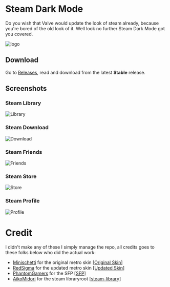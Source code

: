# Steam Dark Mode
Do you wish that Valve would update the look of steam already, because you're bored of the old look of it. Well look no further Steam Dark Mode got you covered.

![logo](https://i.imgur.com/OZvk1c7.png)

## Download
Go to [Releases](https://github.com/SleepDaemon/SteamDarkMode/releases), read and download from the latest **Stable** release.

## Screenshots
### Steam Library
![Library](https://i.imgur.com/nLP8tdj.png)
### Steam Download
![Download](https://i.imgur.com/GG6wxXi.png)
### Steam Friends
![Friends](https://i.imgur.com/ugD3zru.png)
### Steam Store
![Store](https://i.imgur.com/XZWb9nE.png)
### Steam Profile
![Profile](https://i.imgur.com/ZfAtxsc.png)

# Credit
I didn't make any of these I simply manage the repo, all credits goes to these folks below who did the actual work:

- [Minischetti](https://github.com/minischetti) for the original metro skin [[Original Skin]](https://metroforsteam.com/)
- [RedSigma](https://github.com/redsigma) for the updated metro skin [[Updated Skin]](https://github.com/redsigma/UPMetroSkin)
- [PhantomGamers](https://github.com/PhantomGamers) for the SFP [[SFP]](https://github.com/PhantomGamers/SFP)
- [AikoMidori](https://github.com/AikoMidori) for the steam libraryroot [[steam-library]](https://github.com/AikoMidori/steam-library)